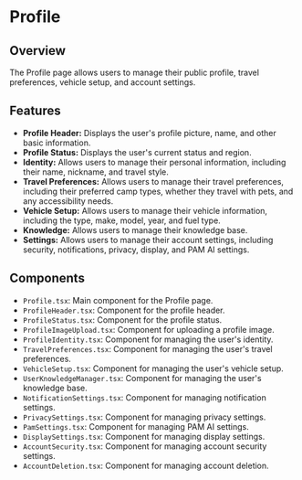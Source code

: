 # Profile

## Overview
The Profile page allows users to manage their public profile, travel preferences, vehicle setup, and account settings.

## Features
- **Profile Header:** Displays the user's profile picture, name, and other basic information.
- **Profile Status:** Displays the user's current status and region.
- **Identity:** Allows users to manage their personal information, including their name, nickname, and travel style.
- **Travel Preferences:** Allows users to manage their travel preferences, including their preferred camp types, whether they travel with pets, and any accessibility needs.
- **Vehicle Setup:** Allows users to manage their vehicle information, including the type, make, model, year, and fuel type.
- **Knowledge:** Allows users to manage their knowledge base.
- **Settings:** Allows users to manage their account settings, including security, notifications, privacy, display, and PAM AI settings.

## Components
- `Profile.tsx`: Main component for the Profile page.
- `ProfileHeader.tsx`: Component for the profile header.
- `ProfileStatus.tsx`: Component for the profile status.
- `ProfileImageUpload.tsx`: Component for uploading a profile image.
- `ProfileIdentity.tsx`: Component for managing the user's identity.
- `TravelPreferences.tsx`: Component for managing the user's travel preferences.
- `VehicleSetup.tsx`: Component for managing the user's vehicle setup.
- `UserKnowledgeManager.tsx`: Component for managing the user's knowledge base.
- `NotificationSettings.tsx`: Component for managing notification settings.
- `PrivacySettings.tsx`: Component for managing privacy settings.
- `PamSettings.tsx`: Component for managing PAM AI settings.
- `DisplaySettings.tsx`: Component for managing display settings.
- `AccountSecurity.tsx`: Component for managing account security settings.
- `AccountDeletion.tsx`: Component for managing account deletion.
